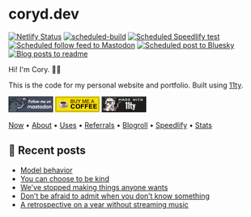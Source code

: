 # coryd.dev

[![Netlify Status](https://api.netlify.com/api/v1/badges/02b49681-1b96-4d64-978b-cd8ff204ba1e/deploy-status)](https://app.netlify.com/sites/cdme/deploys) [![scheduled-build](https://github.com/cdransf/coryd.dev/actions/workflows/scheduled-build.yaml/badge.svg)](https://github.com/cdransf/coryd.dev/actions/workflows/scheduled-build.yaml) [![Scheduled Speedlify test](https://github.com/cdransf/coryd.dev/actions/workflows/scheduled-speedlify-build.yaml/badge.svg)](https://github.com/cdransf/coryd.dev/actions/workflows/scheduled-speedlify-build.yaml) [![Scheduled follow feed to Mastodon](https://github.com/cdransf/coryd.dev/actions/workflows/scheduled-post.yaml/badge.svg)](https://github.com/cdransf/coryd.dev/actions/workflows/scheduled-post.yaml) [![Scheduled post to Bluesky](https://github.com/cdransf/coryd.dev/actions/workflows/scheduled-post-to-bluesky.yaml/badge.svg)](https://github.com/cdransf/coryd.dev/actions/workflows/scheduled-post-to-bluesky.yaml) [![Blog posts to readme](https://github.com/cdransf/coryd.dev/actions/workflows/blog-posts-to-readme.yaml/badge.svg)](https://github.com/cdransf/coryd.dev/actions/workflows/blog-posts-to-readme.yaml)

Hi! I'm Cory. 👋🏻

This is the code for my personal website and portfolio. Built using [11ty](https://www.11ty.dev).

[![Follow @cory@social.lol on Mastodon](/src/assets/img/badges/mastodon.png)](https://social.lol/@cory) [![Buy me a Coffee](/src/assets/img/badges/buymeacoffee.png)](https://www.buymeacoffee.com/cory) [![Made with 11ty](/src/assets/img/badges/eleventy.png)](https://eleventy.dev)

[Now](https://coryd.dev/now) • [About](https://coryd.dev/about) • [Uses](https://coryd.dev/uses) • [Referrals](https://coryd.dev/referrals) • [Blogroll](https://coryd.dev/blogroll) • [Speedlify](https://coryd.dev/speedlify) • [Stats](https://coryd.dev/stats)

## 📝 Recent posts

<!-- BLOGPOSTS:START -->
- [Model behavior](https://coryd.dev/posts/2024/model-behavior/)
- [You can choose to be kind](https://coryd.dev/posts/2024/you-can-choose-to-be-kind/)
- [We've stopped making things anyone wants](https://coryd.dev/posts/2024/weve-stopped-making-things-anyone-wants/)
- [Don’t be afraid to admit when you don’t know something](https://coryd.dev/posts/2024/dont-be-afraid-to-admin-when-you-dont-know-something/)
- [A retrospective on a year without streaming music](https://coryd.dev/posts/2024/a-retrospective-on-a-year-without-streaming-music/)
<!-- BLOGPOSTS:END -->

